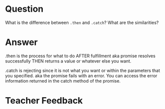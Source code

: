 # Question

What is the difference between `.then` and `.catch`? What are the similarities?

# Answer

.then is the process for what to do AFTER fulfillment
aka promise resolves successfully THEN returns a value or whatever else you want.

.catch is rejecting since it is not what you want or within the parameters that you specified.
aka the promise fails with an error. You can access the error information returned in the catch method of the promise.

# Teacher Feedback
